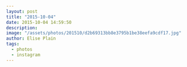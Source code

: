 ```yaml
---
layout: post
title: "2015-10-04"
date: 2015-10-04 14:59:50
description: 
image: "/assets/photos/201510/d2b69313bb8e3795b1be38eefa9cdf17.jpg"
author: Elise Plain
tags: 
  - photos
  - instagram
---
```



<p></p>
